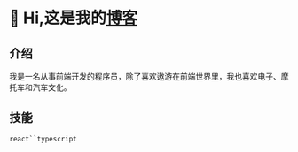 
# 👋 Hi,这是我的[博客](https://bigbugaboo.github.io/blog-show/)

## 介绍

  我是一名从事前端开发的程序员，除了喜欢遨游在前端世界里，我也喜欢电子、摩托车和汽车文化。
  
## 技能
  `react``typescript`

<!--
**BigBugaboo/BigBugaboo** is a ✨ _special_ ✨ repository because its `README.md` (this file) appears on your GitHub profile.

- 🔭 I’m currently working on ...
- 🌱 I’m currently learning ...
- 👯 I’m looking to collaborate on ...
- 🤔 I’m looking for help with ...
- 💬 Ask me about ...
- 📫 How to reach me: ...
- 😄 Pronouns: ...
- ⚡ Fun fact: ...
-->
